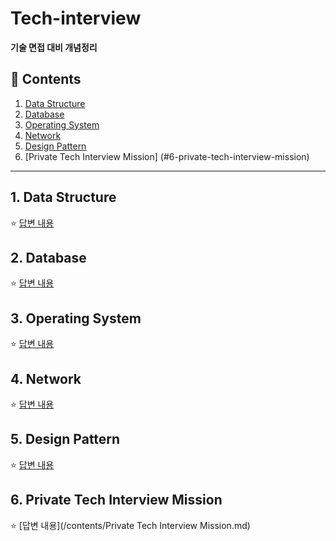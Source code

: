 # Tech-interview


**기술 면접 대비 개념정리**

## :book: Contents
1. [Data Structure](#1-data-structure)
2. [Database](#2-database)
3. [Operating System](#3-operating-system)
4. [Network](#4-network)
5. [Design Pattern](#5-design-pattern)
6. [Private Tech Interview Mission] (#6-private-tech-interview-mission)

---

## 1. Data Structure
:star: [답변 내용](/contents/DataStructure.md)

## 2. Database
:star: [답변 내용](/contents/DataBase.md)

## 3. Operating System
:star: [답변 내용](/contents/OperatingSystem.md)

## 4. Network
:star: [답변 내용](/contents/Network.md)

## 5. Design Pattern
:star: [답변 내용](/contents/DesignPattern.md)

## 6. Private Tech Interview Mission
:star: [답변 내용](/contents/Private Tech Interview Mission.md)

